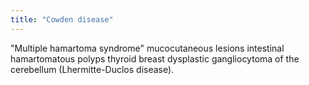 ```yaml
---
title: "Cowden disease"
---
```

&quot;Multiple hamartoma syndrome&quot;
mucocutaneous lesions
intestinal hamartomatous polyps
thyroid
breast
dysplastic gangliocytoma of the cerebellum (Lhermitte-Duclos disease).

